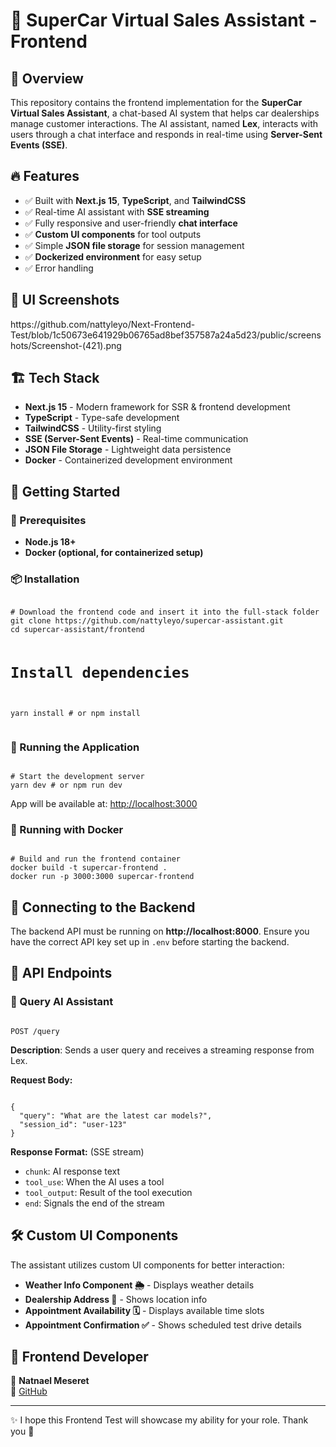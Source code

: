 ﻿<h1>🚗 SuperCar Virtual Sales Assistant - Frontend</h1>

<h2>📝 Overview</h2>
<p>This repository contains the frontend implementation for the <strong>SuperCar Virtual Sales Assistant</strong>, a chat-based AI system that helps car dealerships manage customer interactions. The AI assistant, named <strong>Lex</strong>, interacts with users through a chat interface and responds in real-time using <strong>Server-Sent Events (SSE)</strong>.</p>

<h2>🔥 Features</h2>
<ul>
    <li>✅ Built with <strong>Next.js 15</strong>, <strong>TypeScript</strong>, and <strong>TailwindCSS</strong></li>
    <li>✅ Real-time AI assistant with <strong>SSE streaming</strong></li>
    <li>✅ Fully responsive and user-friendly <strong>chat interface</strong></li>
    <li>✅ <strong>Custom UI components</strong> for tool outputs</li>
    <li>✅ Simple <strong>JSON file storage</strong> for session management</li>
    <li>✅ <strong>Dockerized environment</strong> for easy setup</li>
    <li>✅ Error handling</li>
</ul>

<h2>📸 UI Screenshots</h2>
https://github.com/nattyleyo/Next-Frontend-Test/blob/1c50673e641929b06765ad8bef357587a24a5d23/public/screenshots/Screenshot-(421).png

<h2>🏗️ Tech Stack</h2>
<ul>
    <li><strong>Next.js 15</strong> - Modern framework for SSR & frontend development</li>
    <li><strong>TypeScript</strong> - Type-safe development</li>
    <li><strong>TailwindCSS</strong> - Utility-first styling</li>
    <li><strong>SSE (Server-Sent Events)</strong> - Real-time communication</li>
    <li><strong>JSON File Storage</strong> - Lightweight data persistence</li>
    <li><strong>Docker</strong> - Containerized development environment</li>
</ul>

<h2>🚀 Getting Started</h2>

<h3>📌 Prerequisites</h3>
<ul>
    <li><strong>Node.js 18+</strong></li>
    <li><strong>Docker (optional, for containerized setup)</strong></li>
</ul>

<h3>📦 Installation</h3>
<pre><code>
# Download the frontend code and insert it into the full-stack folder
git clone https://github.com/nattyleyo/supercar-assistant.git
cd supercar-assistant/frontend

# Install dependencies

yarn install # or npm install
</code></pre>

<h3>🏃 Running the Application</h3>
<pre><code>
# Start the development server
yarn dev # or npm run dev
</code></pre>
<p>App will be available at: <a href="http://localhost:3000">http://localhost:3000</a></p>

<h3>🐳 Running with Docker</h3>
<pre><code>
# Build and run the frontend container
docker build -t supercar-frontend .
docker run -p 3000:3000 supercar-frontend
</code></pre>

<h2>📡 Connecting to the Backend</h2>
<p>The backend API must be running on <strong>http://localhost:8000</strong>. Ensure you have the correct API key set up in <code>.env</code> before starting the backend.</p>

<h2>📜 API Endpoints</h2>

<h3>🎤 Query AI Assistant</h3>
<pre><code>
POST /query
</code></pre>
<p><strong>Description</strong>: Sends a user query and receives a streaming response from Lex.</p>
<p><strong>Request Body:</strong></p>
<pre><code>
{
  "query": "What are the latest car models?",
  "session_id": "user-123"
}
</code></pre>
<p><strong>Response Format:</strong> (SSE stream)</p>
<ul>
    <li><code>chunk</code>: AI response text</li>
    <li><code>tool_use</code>: When the AI uses a tool</li>
    <li><code>tool_output</code>: Result of the tool execution</li>
    <li><code>end</code>: Signals the end of the stream</li>
</ul>

<h2>🛠️ Custom UI Components</h2>
<p>The assistant utilizes custom UI components for better interaction:</p>
<ul>
    <li><strong>Weather Info Component 🌦️</strong> - Displays weather details</li>
    <li><strong>Dealership Address 📍</strong> - Shows location info</li>
    <li><strong>Appointment Availability 🗓️</strong> - Displays available time slots</li>
    <li><strong>Appointment Confirmation ✅</strong> - Shows scheduled test drive details</li>
</ul>

<h2>📌 Frontend Developer</h2>
<p>👤 <strong>Natnael Meseret</strong><br />
🔗 <a href="https://github.com/nattyleyo">GitHub</a></p>

<hr />

<p>✨ I hope this Frontend Test will showcase my ability for your role. Thank you 🚀</p>
